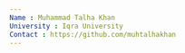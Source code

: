 ```yaml
---
Name : Muhammad Talha Khan
University : Iqra University
Contact : https://github.com/muhtalhakhan
---
```


